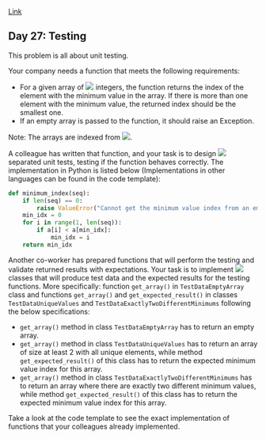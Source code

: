 [Link](https://www.hackerrank.com/challenges/30-testing/problem)

## Day 27: Testing

This problem is all about unit testing.

Your company needs a function that meets the following requirements:

- For a given array of <img src="https://latex.codecogs.com/svg.latex?\Large&space;n"> integers, the function returns the index of the element with the minimum value in the array. If there is more than one element with the minimum value, the returned index should be the smallest one.
- If an empty array is passed to the function, it should raise an Exception.

Note: The arrays are indexed from <img src="https://latex.codecogs.com/svg.latex?\Large&space;0">.

A colleague has written that function, and your task is to design <img src="https://latex.codecogs.com/svg.latex?\Large&space;3"> separated unit tests, testing if the function behaves correctly. The implementation in Python is listed below (Implementations in other languages can be found in the code template):
```python
def minimum_index(seq):
    if len(seq) == 0:
        raise ValueError("Cannot get the minimum value index from an empty sequence")
    min_idx = 0
    for i in range(1, len(seq)):
        if a[i] < a[min_idx]:
            min_idx = i
    return min_idx
```
Another co-worker has prepared functions that will perform the testing and validate returned results with expectations. Your task is to implement <img src="https://latex.codecogs.com/svg.latex?\Large&space;3"> classes that will produce test data and the expected results for the testing functions. More specifically: function ``get_array()`` in ``TestDataEmptyArray`` class and functions ``get_array()`` and ``get_expected_result()`` in classes ``TestDataUniqueValues`` and ``TestDataExactlyTwoDifferentMinimums`` following the below specifications:

- ``get_array()`` method in class ``TestDataEmptyArray`` has to return an empty array.
- ``get_array()`` method in class ``TestDataUniqueValues`` has to return an array of size at least 2 with all unique elements, while method ``get_expected_result()`` of this class has to return the expected minimum value index for this array.
- ``get_array()`` method in class ``TestDataExactlyTwoDifferentMinimums`` has to return an array where there are exactly two different minimum values, while method ``get_expected_result()`` of this class has to return the expected minimum value index for this array.

Take a look at the code template to see the exact implementation of functions that your colleagues already implemented.

